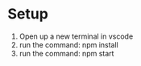 # Setup

1. Open up a new terminal in vscode
2. run the command: npm install
3. run the command: npm start